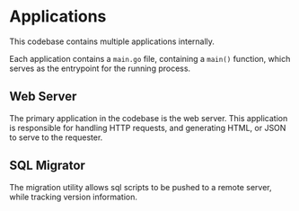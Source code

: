 # Applications

This codebase contains multiple applications internally.

Each application contains a `main.go` file, containing a `main()` function, which serves as the entrypoint for the running process.

## Web Server
The primary application in the codebase is the web server.
This application is responsible for handling HTTP requests, and generating HTML, or JSON to serve to the requester.

## SQL Migrator
The migration utility allows sql scripts to be pushed to a remote server, while tracking version information.
